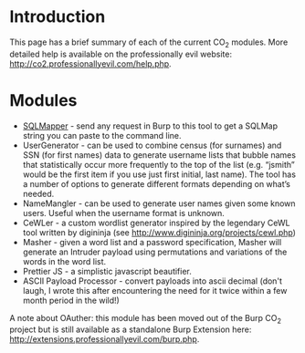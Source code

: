 # Introduction #

This page has a brief summary of each of the current CO<sub>2</sub> modules.  More detailed help is available on the professionally evil website: http://co2.professionallyevil.com/help.php.


# Modules #

  * [SQLMapper](SQLMapper.md) - send any request in Burp to this tool to get a SQLMap string you can paste to the command line.
  * UserGenerator - can be used to combine census (for surnames) and SSN (for first names) data to generate username lists that bubble names that statistically occur more frequently to the top of the list (e.g. “jsmith” would be the first item if you use just first initial, last name).  The tool has a number of options to generate different formats depending on what’s needed.
  * NameMangler - can be used to generate user names given some known users.  Useful when the username format is unknown.
  * CeWLer - a custom wordlist generator inspired by the legendary CeWL tool written by digininja (see http://www.digininja.org/projects/cewl.php)
  * Masher - given a word list and a password specification, Masher will generate an Intruder payload using permutations and variations of the words in the word list.
  * Prettier JS - a simplistic javascript beautifier.
  * ASCII Payload Processor - convert payloads into ascii decimal (don't laugh, I wrote this after encountering the need for it twice within a few month period in the wild!)


A note about OAuther: this module has been moved out of the Burp CO<sub>2</sub> project but is still available as a standalone Burp Extension here: http://extensions.professionallyevil.com/burp.php.